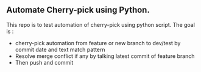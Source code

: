 ## Automate Cherry-pick using Python.

This repo is to test automation of cherry-pick using python script.
The goal is : 
  * cherry-pick automation from feature or new branch to dev/test by commit date and text match pattern
  * Resolve merge conflict if any by talking latest commit of feature branch
  * Then push and commit

